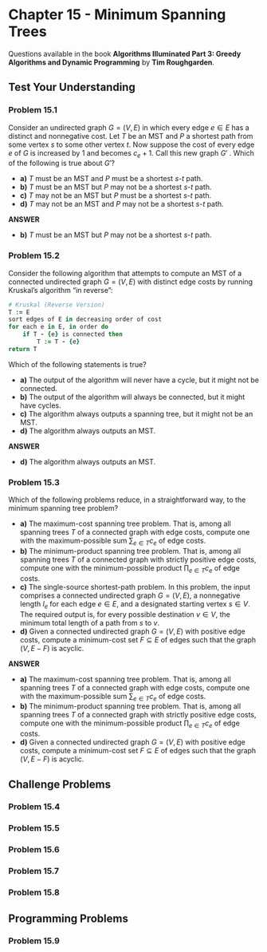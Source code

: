 # Chapter 15 - Minimum Spanning Trees

Questions available in the book **Algorithms Illuminated Part 3: Greedy Algorithms and Dynamic Programming** by **Tim Roughgarden**.

## Test Your Understanding

### Problem 15.1

Consider an undirected graph $G = (V,E)$ in which every edge $e \in E$ has a distinct and nonnegative cost. Let $T$ be an MST and $P$ a shortest path from some vertex $s$ to some other vertex $t$. Now suppose the cost of every edge $e$ of $G$ is increased by 1 and becomes $c_e + 1$. Call this new graph $G'$ . Which of the following is true about $G'$?

* **a)** $T$ must be an MST and $P$ must be a shortest $s$-$t$ path.
* **b)** $T$ must be an MST but $P$ may not be a shortest $s$-$t$ path.
* **c)** $T$ may not be an MST but $P$ must be a shortest $s$-$t$ path.
* **d)** $T$ may not be an MST and $P$ may not be a shortest $s$-$t$ path.

**ANSWER**

* **b)** $T$ must be an MST but $P$ may not be a shortest $s$-$t$ path.

### Problem 15.2

Consider the following algorithm that attempts to compute an MST of a connected undirected graph $G = (V,E)$ with distinct edge costs by running Kruskal’s algorithm “in reverse”:

```ruby
# Kruskal (Reverse Version)
T := E
sort edges of E in decreasing order of cost
for each e in E, in order do
	if T - {e} is connected then
		T := T - {e}
return T
```

Which of the following statements is true?

* **a)** The output of the algorithm will never have a cycle, but it might not be connected.
* **b)** The output of the algorithm will always be connected, but it might have cycles.
* **c)** The algorithm always outputs a spanning tree, but it might not be an MST.
* **d)** The algorithm always outputs an MST.

**ANSWER**

* **d)** The algorithm always outputs an MST.

### Problem 15.3

Which of the following problems reduce, in a straightforward way, to the minimum spanning tree problem?

* **a)** The maximum-cost spanning tree problem. That is, among all spanning trees $T$ of a connected graph with edge costs, compute one with the maximum-possible sum $\sum_{e \in T} c_e$ of edge costs.
* **b)** The minimum-product spanning tree problem. That is, among all spanning trees $T$ of a connected graph with strictly positive edge costs, compute one with the minimum-possible product $\prod_{e \in T} c_e$ of edge costs.
* **c)** The single-source shortest-path problem. In this problem, the input comprises a connected undirected graph $G = (V,E)$, a nonnegative length $l_e$ for each edge $e \in E$, and a designated starting vertex $s \in V$. The required output is, for every possible destination $v \in V$, the minimum total length of a path from $s$ to $v$.
* **d)** Given a connected undirected graph $G = (V,E)$ with positive edge costs, compute a minimum-cost set $F \subseteq E$ of edges such that the graph $(V,E - F)$ is acyclic.

**ANSWER**

* **a)** The maximum-cost spanning tree problem. That is, among all spanning trees $T$ of a connected graph with edge costs, compute one with the maximum-possible sum $\sum_{e \in T} c_e$ of edge costs.
* **b)** The minimum-product spanning tree problem. That is, among all spanning trees $T$ of a connected graph with strictly positive edge costs, compute one with the minimum-possible product $\prod_{e \in T} c_e$ of edge costs.
* **d)** Given a connected undirected graph $G = (V,E)$ with positive edge costs, compute a minimum-cost set $F \subseteq E$ of edges such that the graph $(V,E - F)$ is acyclic.

## Challenge Problems

### Problem 15.4

### Problem 15.5

### Problem 15.6

### Problem 15.7

### Problem 15.8

## Programming Problems

### Problem 15.9
